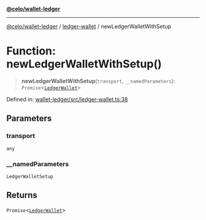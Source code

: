 [**@celo/wallet-ledger**](../../README.md)

***

[@celo/wallet-ledger](../../README.md) / [ledger-wallet](../README.md) / newLedgerWalletWithSetup

# Function: newLedgerWalletWithSetup()

> **newLedgerWalletWithSetup**(`transport`, `__namedParameters`): `Promise`\<[`LedgerWallet`](../classes/LedgerWallet.md)\>

Defined in: [wallet-ledger/src/ledger-wallet.ts:38](https://github.com/celo-org/developer-tooling/blob/master/packages/sdk/wallets/wallet-ledger/src/ledger-wallet.ts#L38)

## Parameters

### transport

`any`

### \_\_namedParameters

`LedgerWalletSetup`

## Returns

`Promise`\<[`LedgerWallet`](../classes/LedgerWallet.md)\>
